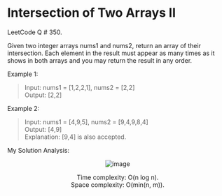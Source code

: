 # Intersection of Two Arrays II

LeetCode Q # 350.

Given two integer arrays nums1 and nums2, return an array of their intersection. Each element in the result must appear as many times as it shows in both arrays and you may return the result in any order.

Example 1:

> Input: nums1 = [1,2,2,1], nums2 = [2,2]</br>
> Output: [2,2]

Example 2:

> Input: nums1 = [4,9,5], nums2 = [9,4,9,8,4]</br>
> Output: [4,9]</br>
> Explanation: [9,4] is also accepted.

My Solution Analysis:

<div align = "center">

  ![image](https://github.com/xo-azeem/Intersection-of-Two-Arrays-II-LeetCode/assets/171427226/3ce8e9c8-978a-4ece-aafe-7766391e822e)

  Time complexity: O(n log n).</br>Space complexity: O(min(n, m)).
</div>
